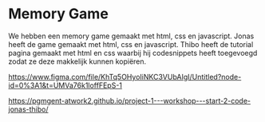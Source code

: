 # Memory Game

We hebben een memory game gemaakt met html, css en javascript. Jonas heeft de game gemaakt met html, css en javascript. Thibo heeft de tutorial pagina gemaakt met html en css waarbij hij codesnippets heeft toegevoegd zodat ze deze makkelijk kunnen kopiëren.

https://www.figma.com/file/KhTq5OHyoIiNKC3VUbAIgI/Untitled?node-id=0%3A1&t=UMVa76k1loffFEpS-1

https://pgmgent-atwork2.github.io/project-1---workshop---start-2-code-jonas-thibo/
